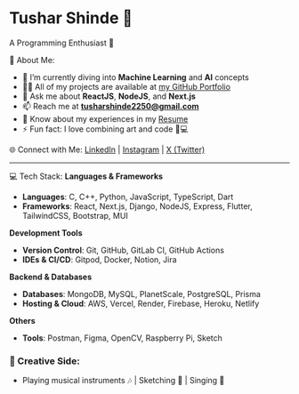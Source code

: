 # Tushar Shinde 🌟
A Programming Enthusiast 💫

💫 About Me:
- 🌱 I’m currently diving into **Machine Learning** and **AI** concepts
- 👨‍💻 All of my projects are available at [my GitHub Portfolio](https://github.com/Tushar-Shinde31?tab=repositories)
- 💬 Ask me about **ReactJS**, **NodeJS**, and **Next.js**
- 📫 Reach me at **tusharshinde2250@gmail.com**
- 📄 Know about my experiences in my [Resume](https://drive.google.com/file/d/18lk-FPLU1rZ0azj8dFPQJJG9IPljA8cK/view)
- ⚡ Fun fact: I love combining art and code 🎨💻

🌐 Connect with Me:
[LinkedIn](https://www.linkedin.com/in/tushar-shinde-262335257/) | [Instagram](https://www.instagram.com/tusharryaar/profilecard/?igsh=MTZmeTBmZ2MxMWJsdw%3D%3D) | [X (Twitter)](https://twitter.com/tushar_shinde)

---

💻 Tech Stack:
**Languages & Frameworks**  
- **Languages**: C, C++, Python, JavaScript, TypeScript, Dart  
- **Frameworks**: React, Next.js, Django, NodeJS, Express, Flutter, TailwindCSS, Bootstrap, MUI

**Development Tools**  
- **Version Control**: Git, GitHub, GitLab CI, GitHub Actions  
- **IDEs & CI/CD**: Gitpod, Docker, Notion, Jira  

**Backend & Databases**  
- **Databases**: MongoDB, MySQL, PlanetScale, PostgreSQL, Prisma  
- **Hosting & Cloud**: AWS, Vercel, Render, Firebase, Heroku, Netlify  

**Others**  
- **Tools**: Postman, Figma, OpenCV, Raspberry Pi, Sketch  

### 🎨 Creative Side:
- Playing musical instruments 🎶 | Sketching 🎨 | Singing 🎤
